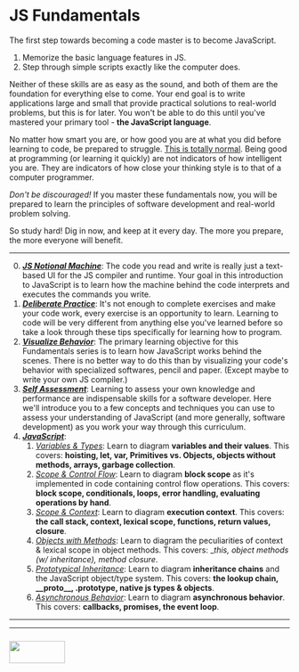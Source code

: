 # JS Fundamentals

The first step towards becoming a code master is to become JavaScript.  

1. Memorize the basic language features in JS.
2. Step through simple scripts exactly like the computer does.

Neither of these skills are as easy as the sound, and both of them are the foundation for everything else to come.  Your end goal is to write applications large and small that provide practical solutions to real-world problems, but this is for later.  You won't be able to do this until you've mastered your primary tool - __the JavaScript language__.  

No matter how smart you are, or how good you are at what you did before learning to code, be prepared to struggle.  [This is totally normal](http://elewa.education/2018/01/22/thinking-computer-thoughts/).  Being good at programming (or learning it quickly) are not indicators of how intelligent you are.  They are indicators of how close your thinking style is to that of a computer programmer.  

_Don't be discouraged!_  If you master these fundamentals now, you will be prepared to learn the principles of software development and real-world problem solving. 

So study hard! Dig in now, and keep at it every day.  The more you prepare, the more everyone will benefit.

___


0. _**[JS Notional Machine](https://github.com/elewa-academy/js-notional-machine)**_:  The code you read and write is really just a text-based UI for the JS compiler and runtime.  Your goal in this introduction to JavaScript is to learn how the machine behind the code interprets and executes the commands you write.  
1. _**[Deliberate Practice](./1-deliberate-practice.md)**_: It's not enough to complete exercises and make your code work, every exercise is an opportunity to learn.  Learning to code will be very different from anything else you've learned before so take a look through these tips specifically for learning how to program.
2. _**[Visualize Behavior](./2-visualize-behavior.md)**_: The primary learning objective for this Fundamentals series is to learn how JavaScript works behind the scenes.  There is no better way to do this than by visualizing your code's behavior with specialized softwares, pencil and paper. (Except maybe to write your own JS compiler.)
3. _**[Self Assessment](./3-self-assessment.md)**_: Learning to assess your own knowledge and performance are indispensable skills for a software developer.  Here we'll introduce you to a few concepts and techniques you can use to assess your understanding of JavaScript (and more generally, software development) as you work your way through this curriculum.
4. _**[JavaScript](./4-javascript.md)**_:   
    1. _[Variables & Types](https://github.com/elewa-academy/variables-and-types)_: Learn to diagram __variables and their values__.  This covers: __hoisting, let, var, Primitives vs. Objects, objects without methods, arrays, garbage collection__.
    2. _[Scope & Control Flow](https://github.com/elewa-academy/scope-and-control-flow)_: Learn to diagram __block scope__ as it's implemented in code containing control flow operations.  This covers: __block scope, conditionals, loops, error handling, evaluating operations by hand__.
    3. _[Scope & Context](https://github.com/elewa-academy/scope-and-context)_: Learn to diagram __execution context__. This covers: __the call stack, context, lexical scope, functions, return values, closure__.
    4. _[Objects with Methods](https://github.com/elewa-academy/objects-with-methods)_:  Learn to diagram the peculiarities of context & lexical scope in object methods.  This covers: __this, object methods (w/ inheritance), method closure_.
    5. _[Prototypical Inheritance](https://github.com/elewa-academy/prototypcal-inheritance)_: Learn to diagram __inheritance chains__ and the JavaScript object/type system.  This covers: __the lookup chain, \_\_proto\_\_, .prototype, native js types & objects__. 
    6. _[Asynchronous Behavior](https://github.com/elewa-academy/asynchronous-behavior)_:  Learn to diagram __asynchronous behavior__.  This covers: __callbacks, promises, the event loop__.

___
___
### <a href="http://elewa.education/blog" target="_blank"><img src="https://user-images.githubusercontent.com/18554853/34921062-506450ae-f97d-11e7-875f-6feeb26ad72d.png" width="100" height="40"/></a>


